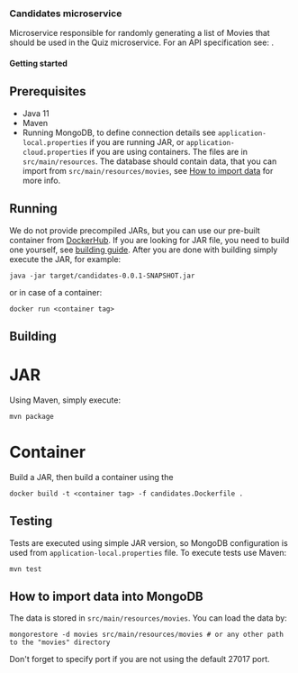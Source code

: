 ### Candidates microservice
Microservice responsible for randomly generating a list of Movies that should be used in the Quiz microservice. For an API specification see: <XXX link to the swagger API>.

#### Getting started
## Prerequisites
- Java 11
- Maven
- Running MongoDB, to define connection details see `application-local.properties` if you are running JAR, or `application-cloud.properties` if you are using containers. The files are in `src/main/resources`. The database should contain data, that you can import from `src/main/resources/movies`, see [How to import data](##How-to-import-data-into-MongoDB) for more info.


## Running
We do not provide precompiled JARs, but you can use our pre-built container from [DockerHub](https://hub.docker.com/repository/docker/vladmasarik/candidates). If you are looking for JAR file, you need to build one yourself, see [building guide](##Building).
After you are done with building simply execute the JAR, for example:
```
java -jar target/candidates-0.0.1-SNAPSHOT.jar
```
or in case of a container:
```
docker run <container tag>
```


## Building
# JAR
Using Maven, simply execute:
```
mvn package
```

# Container
Build a JAR, then build a container using the 
```
docker build -t <container tag> -f candidates.Dockerfile .
```

## Testing
Tests are executed using simple JAR version, so MongoDB configuration is used from `application-local.properties` file.
To execute tests use Maven:
```
mvn test
```

## How to import data into MongoDB
The data is stored in `src/main/resources/movies`.
You can load the data by:
```
mongorestore -d movies src/main/resources/movies # or any other path to the "movies" directory
```
Don't forget to specify port if you are not using the default 27017 port.
